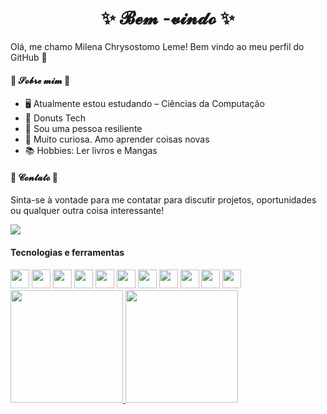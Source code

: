 <h1 align="center">  ✨ 𝓑𝓮𝓶 -𝓿𝓲𝓷𝓭𝓸  ✨  </h1>

Olá, me chamo Milena Chrysostomo Leme!
Bem vindo ao meu perfil do GitHub 👋

<h4> 💙 𝓢𝓸𝓫𝓻𝓮 𝓶𝓲𝓶 💙</h4>

- 🖥️ Atualmente estou estudando –  Ciências da Computação
- 🍩 Donuts Tech 
- 🌱 Sou uma pessoa resiliente
- 👀 Muito curiosa. Amo aprender coisas novas
- 📚 Hobbies: Ler livros e Mangas


<h4> 💙 𝓒𝓸𝓷𝓽𝓪𝓽𝓸 💙</h4>

Sinta-se à vontade para me contatar para discutir projetos, oportunidades ou qualquer outra coisa interessante!

<a href="https://www.linkedin.com/in/milenachrysostomoleme/">
  <img src="https://img.shields.io/badge/LinkedIn-0077B5?style=for-the-badge&logo=linkedin&logoColor=white" />
</a>

<h4>Tecnologias e ferramentas</h4>

<div>
  <img src="https://cdn.jsdelivr.net/gh/devicons/devicon@latest/icons/html5/html5-original-wordmark.svg" width="30px" />
  <img src="https://cdn.jsdelivr.net/gh/devicons/devicon@latest/icons/css3/css3-original-wordmark.svg" width="30px"  />
  <img src="https://cdn.jsdelivr.net/gh/devicons/devicon@latest/icons/javascript/javascript-original.svg" width="30px"  />
  <img src="https://cdn.jsdelivr.net/gh/devicons/devicon@latest/icons/git/git-original-wordmark.svg" width="30px"  />
  <img src="https://cdn.jsdelivr.net/gh/devicons/devicon@latest/icons/jest/jest-plain.svg" width="30px" />
  <img src="https://cdn.jsdelivr.net/gh/devicons/devicon@latest/icons/express/express-original.svg"  width="30px" />
  <img src="https://cdn.jsdelivr.net/gh/devicons/devicon@latest/icons/nestjs/nestjs-original-wordmark.svg" width="30px"  />
  <img src="https://cdn.jsdelivr.net/gh/devicons/devicon@latest/icons/postgresql/postgresql-original-wordmark.svg" width="30px"  />
  <img src="https://cdn.jsdelivr.net/gh/devicons/devicon@latest/icons/prisma/prisma-original-wordmark.svg" width="30px" />
  <img src="https://cdn.jsdelivr.net/gh/devicons/devicon@latest/icons/nginx/nginx-original.svg" width="30px" />
  <img src="https://cdn.jsdelivr.net/gh/devicons/devicon@latest/icons/docker/docker-plain-wordmark.svg" width="30px" />
</div>

<div>
<a href="https://github.com/MilenaCLeme">
<img loading="lazy" height="180em" src="https://github-readme-stats.vercel.app/api/top-langs/?username=MilenaCLeme&layout=compact&langs_count=7&theme=dracula"/>
<img loading="lazy" height="180em" src="https://github-readme-stats.vercel.app/api?username=MilenaCLeme&show_icons=true&theme=dracula&include_all_commits=true&count_private=true"/>
</div>

<!--
**MilenaCLeme/MilenaCLeme** is a ✨ _special_ ✨ repository because its `README.md` (this file) appears on your GitHub profile.

Here are some ideas to get you started:

- 🔭 I’m currently working on ...
- 🌱 I’m currently learning ...
- 👯 I’m looking to collaborate on ...
- 🤔 I’m looking for help with ...
- 💬 Ask me about ...
- 📫 How to reach me: ...
- 😄 Pronouns: ...
- ⚡ Fun fact: ...
-->

